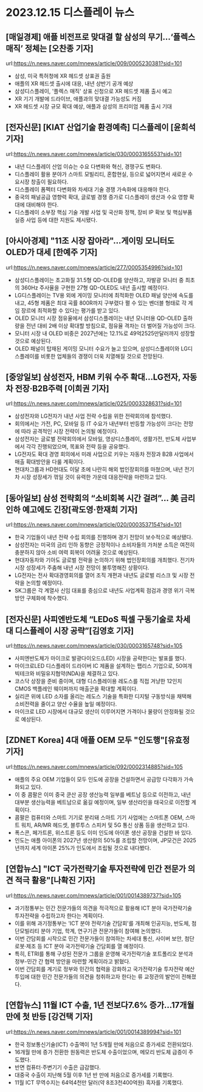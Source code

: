 # 2023.12.15 디스플레이 뉴스

## [매일경제] 애플 비전프로 맞대결 할 삼성의 무기…‘플렉스매직’ 정체는 [오찬종 기자]
url:https://n.news.naver.com/mnews/article/009/0005230381?sid=101
- 삼성, 미국 특허청에 XR 헤드셋 상표권 출원
- 애플의 XR 헤드셋 출시에 대응, 내년 상반기 공개 예상
- 삼성디스플레이, '플렉스 매직' 상표 신청으로 XR 헤드셋 제품 출시 예고
- XR 기기 개발에 드라이브, 애플과의 맞대결 가능성도 커짐
- XR 헤드셋 시장 규모 확대 예상, 애플과 삼성의 프리미엄 제품 출시 기대

## [전자신문] [KIAT 산업기술 환경예측] 디스플레이 [윤희석 기자]
url:https://n.news.naver.com/mnews/article/030/0003165553?sid=101
- 내년 디스플레이 산업 이슈는 수요 다변화와 혁신, 경쟁구도 변화다.
- 디스플레이 활용 분야가 스마트 모빌리티, 혼합현실, 등으로 넓어지면서 새로운 수요시장 창출이 필요하다.
- 디스플레이 폼펙터 다변화와 차세대 기술 경쟁 가속화에 대응해야 한다.
- 중국의 패널공급 영향력 확대, 글로벌 경쟁 증가로 디스플레이 생산과 수요 영향 확대에 대비해야 한다.
- 디스플레이 소부장 핵심 기술 개발 사업 및 국산화 정책, 장비 IP 확보 및 핵심부품 실증 사업 등에 대한 지원도 제시됐다.

## [아시아경제] "11조 시장 잡아라"…게이밍 모니터도 OLED가 대세 [한예주 기자]
url:https://n.news.naver.com/mnews/article/277/0005354996?sid=101
- 삼성디스플레이는 초고화질 31.5형 QD-OLED를 양산하고, 자발광 모니터 중 최초의 360Hz 주사율을 구현한 27형 QD-OLED도 내년 출시할 예정이다.
- LG디스플레이는 TV용 외에 게이밍 모니터에 최적화한 OLED 패널 양산에 속도를 내고, 45형 제품은 최대 곡률 800R까지 구부렸다 펼 수 있는 벤더블 형태로 각 게임 장르에 최적화할 수 있다는 평가를 받고 있다.
- OLED 모니터 시장 점유율에서 삼성디스플레이는 내년 모니터용 QD-OLED 출하량을 전년 대비 2배 이상 확대할 방침으로, 점유율 격차는 더 벌어질 가능성이 크다.
- 모니터 시장 내 OLED 비중은 2027년에는 12.1%로 49억2525만달러까지 성장할 것으로 예상된다.
- OLED 패널이 탑재된 게이밍 모니터 수요가 늘고 있으며, 삼성디스플레이와 LG디스플레이를 비롯한 업체들의 경쟁이 더욱 치열해질 것으로 전망된다.

## [중앙일보] 삼성전자, HBM 키워 수주 확대…LG전자, 자동차 전장·B2B주력 [이희권 기자]
url:https://n.news.naver.com/mnews/article/025/0003328631?sid=101
- 삼성전자와 LG전자가 내년 사업 전략 수립을 위한 전략회의에 참석했다.
- 회의에서는 가전, PC, 모바일 등 IT 수요가 내년부터 반등할 가능성이 크다는 전망에 따라 공격적인 시장 전략이 논의될 예정이다.
- 삼성전자는 글로벌 전략회의에서 모바일, 영상디스플레이, 생활가전, 반도체 사업부에서 각각 진행되었으며, 목표와 전략 등을 공유했다.
- LG전자도 확대 경영 회의에서 미래 사업으로 키우는 자동차 전장과 B2B 사업에서 매출 확대방안을 다룰 계획이다.
- 현대차그룹과 HD현대도 이달 초에 나란히 해외 법인장회의를 마쳤으며, 내년 전기차 시장 성장세가 꺾일 것이 유력한 가운데 대응전략을 마련하고 있다.

## [동아일보] 삼성 전략회의 “소비회복 시간 걸려”… 美 금리인하 예고에도 긴장[곽도영·한재희 기자]
url:https://n.news.naver.com/mnews/article/020/0003537154?sid=101
- 한국 기업들이 내년 전략 수립 회의를 진행하며 경기 전망이 보수적으로 예상됐다.
- 삼성전자는 미국의 금리 인하 동향은 긍정적이나 소비자들의 가처분 소득은 여전히 충분하지 않아 소비 여력 회복이 어려울 것으로 예상된다.
- 현대자동차와 기아도 글로벌 전략을 논의하기 위해 법인장회의를 개최했다. 전기차 시장 성장세가 주춤해 내년 시장 전망이 불투명해진 상황이다.
- LG전자는 전사 확대경영회의를 열어 조직 개편과 내년도 글로벌 리스크 및 시장 전략을 논의할 예정이다.
- SK그룹은 각 계열사 신임 대표를 중심으로 내년도 사업계획 점검과 경영 위기 극복 방안 구체화에 착수했다.

## [전자신문] 사피엔반도체 “LEDoS 픽셀 구동기술로 차세대 디스플레이 시장 공략”[김영호 기자]
url:https://n.news.naver.com/mnews/article/030/0003165748?sid=105
- 사피엔반도체가 마이크로 발광다이오드(LED) 시장을 공략한다는 발표를 했다.
- 마이크로LED 디스플레이 드라이버 IC 제품을 설계하는 팹리스 기업으로, 50여개 빅테크와 비밀유지협약(NDA)을 체결하고 있다.
- 코스닥 상장을 준비 중이며, 대형 디스플레이용 레도스를 직접 겨냥한 12인치 CMOS 백플레인 웨이퍼까지 매출군을 확대할 계획이다.
- 실리콘 위에 LED 소자를 올리는 레도스 기술을 특화한 디지털 구동방식을 채택해 소비전력을 줄이고 양산 수율을 높일 예정이다.
- 마이크로 LED 시장에서 대규모 생산이 이루어지면 가격이나 물량이 안정화될 것으로 예상된다.

## [ZDNET Korea] 4대 애플 OEM 모두 "인도행"[유효정 기자]
url:https://n.news.naver.com/mnews/article/092/0002314885?sid=105
- 애플의 주요 OEM 기업들이 모두 인도에 공장을 건설하면서 공급망 다각화가 가속화되고 있다.
- 이 중 콤팔은 이미 중국 쿤산 공장 생산능력 일부를 베트남 등으로 이전하고, 내년 대부분 생산능력을 베트남으로 옮길 예정이며, 일부 생산라인을 태국으로 이전할 계획이다.
- 콤팔은 컴퓨터와 스마트 기기로 분리돼 스마트 기기 사업에는 스마트폰 OEM, 스마트 워치, AR/MR 헤드셋, 블루투스 스피커 및 5G 통신 상품 등을 생산하고 있다.
- 폭스콘, 페가트론, 위스트론 등도 이미 인도에 아이폰 생산 공장을 건설한 바 있다.
- 인도는 애플 아이폰의 2027년 생산량의 50%를 조립할 전망이며, JP모건은 2025년까지 세계 아이폰 25%가 인도에서 조립될 것으로 내다봤다.

## [연합뉴스] "ICT 국가전략기술 투자전략에 민간 전문가 의견 적극 활용"[나확진 기자]
url:https://n.news.naver.com/mnews/article/001/0014389737?sid=105
- 과기정통부는 민간 전문가들의 의견을 적극적으로 활용해 ICT 분야 국가전략기술 투자전략을 수립하고자 한다는 계획이다.
- 이를 위해 과기정통부는 'ICT 분야 전략기술 간담회'를 개최해 인공지능, 반도체, 첨단모빌리티 분야 기업, 학계, 연구기관 전문가들이 참여해 논의했다.
- 이번 간담회를 시작으로 민간 전문가들이 참여하는 차세대 통신, 사이버 보안, 첨단로봇·제조 등 ICT 분야 국가전략기술 간담회를 열 예정이다.
- 특히, ETRI를 통해 구성된 전문가 그룹을 운영해 국가전략기술 포트폴리오 분석과 정부-민간 간 협력 방안을 마련할 계획이라고 밝혔다.
- 이번 간담회를 계기로 정부와 민간의 협력을 강화하고 국가전략기술 투자전략 예산투입에 대한 민간 전문가들의 의견을 청취하고자 한다는 류 교정관의 발언이 전해졌다.

## [연합뉴스] 11월 ICT 수출, 1년 전보다7.6% 증가…17개월 만에 첫 반등 [강건택 기자]
url:https://n.news.naver.com/mnews/article/001/0014389994?sid=101
- 한국 정보통신기술(ICT) 수출액이 1년 5개월 만에 처음으로 증가세로 전환되었다.
- 16개월 만에 증가 전환한 원동력은 반도체 수출이었으며, 메모리 반도체 급증이 주도했다.
- 반면 컴퓨터·주변기기 수출은 급감했다.
- 대중국 수출이 지난해 5월 이후 1년 반 만에 처음으로 증가세를 기록했다.
- 11월 ICT 무역수지는 64억4천만 달러(약 8조3천400억원) 흑자를 기록했다.